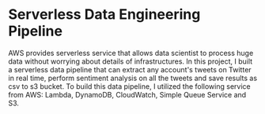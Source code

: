 # Serverless Data Engineering Pipeline 
AWS provides serverless service that allows data scientist to process huge data without worrying about details of infrastructures. In this project, I built a serverless data pipeline that can extract any account's tweets on Twitter in real time, perform sentiment analysis on all the tweets and save results as csv to s3 bucket. To build this data pipeline, I utilized the following service from AWS: Lambda, DynamoDB, CloudWatch, Simple Queue Service and S3. 
